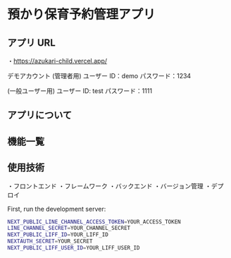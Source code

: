 # 預かり保育予約管理アプリ

## アプリ URL

・https://azukari-child.vercel.app/

デモアカウント
(管理者用)
ユーザー ID：demo
パスワード：1234

(一般ユーザー用)
ユーザー ID: test
パスワード：1111

## アプリについて

## 機能一覧

## 使用技術

・フロントエンド
・フレームワーク
・バックエンド
・バージョン管理
・デプロイ

First, run the development server:

```bash
NEXT_PUBLIC_LINE_CHANNEL_ACCESS_TOKEN=YOUR_ACCESS_TOKEN
LINE_CHANNEL_SECRET=YOUR_CHANNEL_SECRET
NEXT_PUBLIC_LIFF_ID=YOUR_LIFF_ID
NEXTAUTH_SECRET=YOUR_SECRET
NEXT_PUBLIC_LIFF_USER_ID=YOUR_LIFF_USER_ID
```

